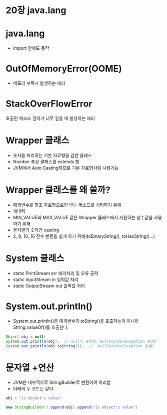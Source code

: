 # 20장 java.lang

# java.lang
- import 안해도 동작

# OutOfMemoryError(OOME)
- 메모리 부족시 발생하는 에러

# StackOverFlowError
호출된 메소드 깊이가 너무 깊을 때 발생하는 에러

# Wrapper 클래스
- 숫자를 처리하는 기본 자료형을 감싼 클래스
- Number 추상 클래스를 extends 함
- JVM에서 Auto Casting하므로 기본 자료형처럼 사용가능

# Wrapper 클래스를 왜 쓸까?
- 매개변수를 참조 자료형으로만 받는 메소드를 처리하기 위해
- 제네릭
- MIN_VALUE와 MAX_VALUE 같은 Wrapper 클래스에서 지원하는 상수값을 사용하기 위해
- 문자열과 숫자간 casting
- 2, 8, 10, 16 진수 변환을 쉽게 하기 위해(toBinaryString(), toHexString()...)

# System 클래스
- static PrintStream err 에러처리 및 오류 출력
- static InputStream in 입력값 처리
- static OutputStream out 출력값 처리

# System.out.println()
- System.out.println()은 매개변수의 toString()을 호출하는게 아니라 String.valueOf()를 호출한다.

```java
Object obj = null;
System.out.println(obj);  // null이 출력됨, NullPointerException 발생X
System.out.println(obj.toString());  //  NullPointerException 발생O
```

# 문자열 +연산
- JVM은 내부적으로 StringBuilder로 변환하여 처리함
- 아래의 두 코드는 같다
```java
obj + "is object's value"
```

```java
new StringBuilder().append(obj).append("is object's value")
```
